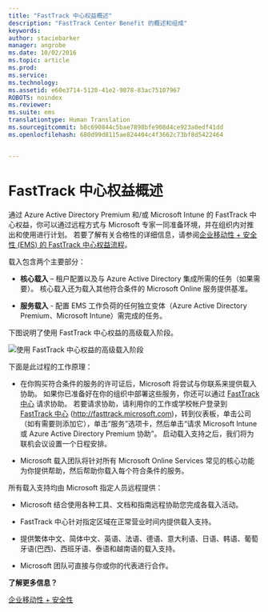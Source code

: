 ```yaml
---
title: "FastTrack 中心权益概述"
description: "FastTrack Center Benefit 的概述和组成"
keywords: 
author: staciebarker
manager: angrobe
ms.date: 10/02/2016
ms.topic: article
ms.prod: 
ms.service: 
ms.technology: 
ms.assetid: e60e3714-5120-41e2-9878-83ac75107967
ROBOTS: noindex
ms.reviewer: 
ms.suite: ems
translationtype: Human Translation
ms.sourcegitcommit: b8c690844c5bae7898bfe908d4ce923a0edf41dd
ms.openlocfilehash: 680d99d8115ae824404c4f3662c73bf8d5422464


---
```


# FastTrack 中心权益概述

通过 Azure Active Directory Premium 和/或 Microsoft Intune 的 FastTrack 中心权益，你可以通过远程方式与 Microsoft 专家一同准备环境，并在组织内对推出和使用进行计划。 若要了解有关合格性的详细信息，请参阅[企业移动性 + 安全性 (EMS) 的 FastTrack 中心权益流程](fasttrack-center-benefit-process-for-enterprise-mobility-suite-ems.md)。


载入包含两个主要部分：

-   **核心载入** – 租户配置以及与 Azure Active Directory 集成所需的任务（如果需要）。 核心载入还为载入其他符合条件的 Microsoft Online 服务提供基准。

-   **服务载入** - 配置 EMS 工作负荷的任何独立变体（Azure Active Directory Premium、Microsoft Intune）需完成的任务。

下图说明了使用 FastTrack 中心权益的高级载入阶段。

![使用 FastTrack 中心权益的高级载入阶段](./media/ft-onboarding-process.png)

下面是此过程的工作原理：

- 在你购买符合条件的服务的许可证后，Microsoft 将尝试与你联系来提供载入协助。 如果你已准备好在你的组织中部署这些服务，你还可以通过 [FastTrack 中心](http://fasttrack.microsoft.com/) 请求协助。 若要请求协助，请利用你的工作或学校帐户登录到 [FastTrack 中心](http://fasttrack.microsoft.com/) (http://fasttrack.microsoft.com)，转到仪表板，单击公司（如有需要则添加它），单击“服务”选项卡，然后单击“请求 Microsoft Intune 或 Azure Active Directory Premium 协助”。 启动载入支持之后，我们将为联机会议设置一个日程安排。

-   Microsoft 载入团队将针对所有 Microsoft Online Services 常见的核心功能为你提供帮助，然后帮助你载入每个符合条件的服务。

所有载入支持均由 Microsoft 指定人员远程提供：

-   Microsoft 结合使用各种工具、文档和指南远程协助您完成各载入活动。

-   FastTrack 中心针对指定区域在正常营业时间内提供载入支持。

-   提供繁体中文、简体中文、英语、法语、德语、意大利语、日语、韩语、葡萄牙语(巴西)、西班牙语、泰语和越南语的载入支持。

-   Microsoft 团队可直接与你或你的代表进行合作。

**了解更多信息？**

[企业移动性 + 安全性](https://www.microsoft.com/en-us/cloud-platform/enterprise-mobility)


<!--HONumber=Oct16_HO3-->


